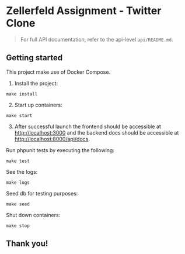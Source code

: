 # Zellerfeld Assignment - Twitter Clone

> For full API documentation, refer to the api-level `api/README.md`.
>

## Getting started

This project make use of Docker Compose.

1. Install the project:

```
make install
```

2. Start up containers:

```
make start
```

3. After successful launch the frontend should be accessible at [http://localhost:3000](http://localhost:3000) and the
   backend docs should be accessible at [http://localhost:8000/api/docs](http://localhost:8000/api/docs).

Run phpunit tests by executing the following:

```
make test
```

See the logs:

```
make logs
```

Seed db for testing purposes:

```
make seed
```

Shut down containers:

```
make stop
```

## Thank you!
